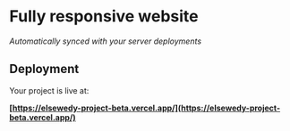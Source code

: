# Fully responsive website

*Automatically synced with your server deployments*



## Deployment

Your project is live at:

**[https://elsewedy-project-beta.vercel.app/](https://elsewedy-project-beta.vercel.app/)**

